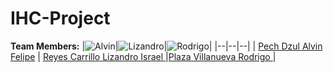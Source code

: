 # IHC-Project
**Team Members:**
|![Alvin](https://raw.githubusercontent.com/AlvinPech/IHC-Proyect/master/photo/alvin.jpeg)|![Lizandro](https://raw.githubusercontent.com/AlvinPech/IHC-Proyect/master/photo/lizandro.jpeg)|![Rodrigo](https://raw.githubusercontent.com/AlvinPech/IHC-Proyect/master/photo/rodrigo.jpeg)|
|--|--|--|
|  <a href="https://github.com/AlvinPech">Pech Dzul Alvin Felipe</a> | <a href="https://github.com/LizandroReyesCarrillo">Reyes Carrillo Lizandro Israel </a> |<a href="https://github.com/RodrigoPlazaVillanueva">Plaza Villanueva Rodrigo </a>   |

